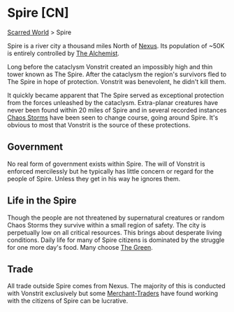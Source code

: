 # Spire [CN]
[Scarred World](./scarred-world.md) > Spire

Spire is a river city a thousand miles North of [Nexus](./city.md). Its population of ~50K is entirely controlled by [The Alchemist](./alchemist.md).

Long before the cataclysm Vonstrit created an impossibly high and thin tower known as The Spire. After the cataclysm the region's survivors fled to The Spire in hope of protection. Vonstrit was benevolent, he didn't kill them.

It quickly became apparent that The Spire served as exceptional protection from the forces unleashed by the cataclysm. Extra-planar creatures have never been found within 20 miles of Spire and in several recorded instances [Chaos Storms](./chaos-storms.md) have been seen to change course, going around Spire. It's obvious to most that Vonstrit is the source of these protections.

## Government
No real form of government exists within Spire. The will of Vonstrit is enforced mercilessly but he typically has little concern or regard for the people of Spire. Unless they get in his way he ignores them.

## Life in the Spire
Though the people are not threatened by supernatural creatures or random Chaos Storms they survive within a small region of safety. The city is perpetually low on all critical resources. This brings about desperate living conditions. Daily life for many of Spire citizens is dominated by the struggle for one more day's food. Many choose [The Green](./green.md).

## Trade
All trade outside Spire comes from Nexus. The majority of this is conducted with Vonstrit exclusively but some [Merchant-Traders](./merchants.md) have found working with the citizens of Spire can be lucrative.
